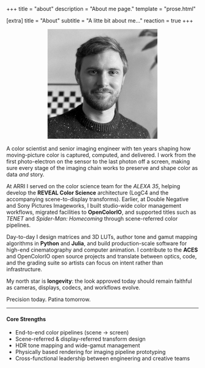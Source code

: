 +++
title = "about"
description = "About me page."
template = "prose.html"

[extra]
title = "About"
subtitle = "A litte bit about me..."
reaction = true
+++

<p style="text-align: center;">
  <img src="assets/profile.jpeg" alt="Profile picture.">
</p>

A color scientist and senior imaging engineer with ten years shaping how moving-picture color is captured, computed, and delivered. I work from the first photo-electron on the sensor to the last photon off a screen, making sure every stage of the imaging chain works to preserve and shape color as data *and* story.

At ARRI I served on the color science team for the *ALEXA 35*, helping develop the **REVEAL Color Science** architecture (LogC4 and the accompanying scene-to-display transforms). Earlier, at Double Negative and Sony Pictures Imageworks, I built studio-wide color management workflows, migrated facilities to **OpenColorIO**, and supported titles such as *TENET* and *Spider-Man: Homecoming* through scene-referred color pipelines.

Day-to-day I design matrices and 3D LUTs, author tone and gamut mapping algorithms in **Python** and **Julia**, and build production-scale software for high-end cinematography and computer animation. I contribute to the **ACES** and OpenColorIO open source projects and translate between optics, code, and the grading suite so artists can focus on intent rather than infrastructure.

My north star is **longevity**: the look approved today should remain faithful as cameras, displays, codecs, and workflows evolve.

Precision today. Patina tomorrow.

---

#### Core Strengths

* End-to-end color pipelines (scene → screen)
* Scene-referred & display-referred transform design
* HDR tone mapping and wide-gamut management
* Physically based rendering for imaging pipeline prototyping
* Cross-functional leadership between engineering and creative teams
